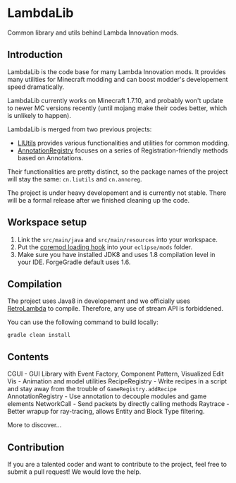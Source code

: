# LambdaLib
Common library and utils behind Lambda Innovation mods.

Introduction
---

LambdaLib is the code base for many Lambda Innovation mods. It provides many utilities for Minecraft modding and can boost modder's developement speed dramatically.

LambdaLib currently works on Minecraft 1.7.10, and probably won't update to newer MC versions recently (until mojang make their codes better, which is unlikely to happen).

LambdaLib is merged from two previous projects:

* [LIUtils](https://github.com/LambdaInnovation/LIUtils) provides various functionalities and utilities for common modding.
* [AnnotationRegistry](https://github.com/LambdaInnovation/AnnotationRegistry) focuses on a series of Registration-friendly methods based on Annotations.

Their functionalities are pretty distinct, so the package names of the project will stay the same: ```cn.liutils``` and ```cn.annoreg```.

The project is under heavy developement and is currently not stable. There will be a formal release after we finished cleaning up the code.

Workspace setup
---

1. Link the ```src/main/java``` and  ```src/main/resources``` into your workspace.
2. Put the [coremod loading hook](jars/LambdaLib.jar) into your ``eclipse/mods`` folder.
3. Make sure you have installed JDK8 and uses 1.8 compilation level in your IDE. ForgeGradle default uses 1.6. 

Compilation
---

The project uses Java8 in developement and we officially uses [RetroLambda](https://github.com/evant/gradle-retrolambda) to compile. Therefore, any use of stream API is forbiddened.

You can use the following command to build locally:
```
gradle clean install
```

Contents
---

CGUI - GUI Library with Event Factory, Component Pattern, Visualized Edit
Vis - Animation and model utilities
RecipeRegistry - Write recipes in a script and stay away from the trouble of ```GameRegistry.addRecipe```
AnnotationRegistry - Use annotation to decouple modules and game elements
NetworkCall - Send packets by directly calling methods
Raytrace - Better wrapup for ray-tracing, allows Entity and Block Type filtering.

More to discover...

Contribution
---

If you are a talented coder and want to contribute to the project, feel free to submit a pull request! We would love the help.